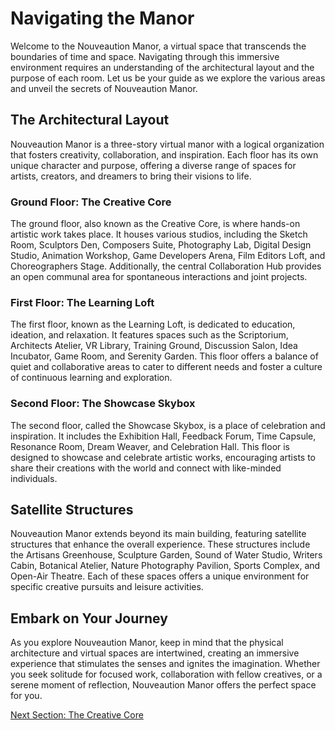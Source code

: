 # Navigating the Manor

Welcome to the Nouveaution Manor, a virtual space that transcends the boundaries of time and space. Navigating through this immersive environment requires an understanding of the architectural layout and the purpose of each room. Let us be your guide as we explore the various areas and unveil the secrets of Nouveaution Manor.

## The Architectural Layout

Nouveaution Manor is a three-story virtual manor with a logical organization that fosters creativity, collaboration, and inspiration. Each floor has its own unique character and purpose, offering a diverse range of spaces for artists, creators, and dreamers to bring their visions to life.

### Ground Floor: The Creative Core

The ground floor, also known as the Creative Core, is where hands-on artistic work takes place. It houses various studios, including the Sketch Room, Sculptors Den, Composers Suite, Photography Lab, Digital Design Studio, Animation Workshop, Game Developers Arena, Film Editors Loft, and Choreographers Stage. Additionally, the central Collaboration Hub provides an open communal area for spontaneous interactions and joint projects.

### First Floor: The Learning Loft

The first floor, known as the Learning Loft, is dedicated to education, ideation, and relaxation. It features spaces such as the Scriptorium, Architects Atelier, VR Library, Training Ground, Discussion Salon, Idea Incubator, Game Room, and Serenity Garden. This floor offers a balance of quiet and collaborative areas to cater to different needs and foster a culture of continuous learning and exploration.

### Second Floor: The Showcase Skybox

The second floor, called the Showcase Skybox, is a place of celebration and inspiration. It includes the Exhibition Hall, Feedback Forum, Time Capsule, Resonance Room, Dream Weaver, and Celebration Hall. This floor is designed to showcase and celebrate artistic works, encouraging artists to share their creations with the world and connect with like-minded individuals.

## Satellite Structures

Nouveaution Manor extends beyond its main building, featuring satellite structures that enhance the overall experience. These structures include the Artisans Greenhouse, Sculpture Garden, Sound of Water Studio, Writers Cabin, Botanical Atelier, Nature Photography Pavilion, Sports Complex, and Open-Air Theatre. Each of these spaces offers a unique environment for specific creative pursuits and leisure activities.

## Embark on Your Journey

As you explore Nouveaution Manor, keep in mind that the physical architecture and virtual spaces are intertwined, creating an immersive experience that stimulates the senses and ignites the imagination. Whether you seek solitude for focused work, collaboration with fellow creatives, or a serene moment of reflection, Nouveaution Manor offers the perfect space for you.

[Next Section: The Creative Core](../03-the-creative-core/Index.md)

